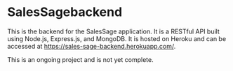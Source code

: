 # SalesSagebackend
This is the backend for the SalesSage application. It is a RESTful API built using Node.js, Express.js, and MongoDB. It is hosted on Heroku and can be accessed at https://sales-sage-backend.herokuapp.com/.


This is an ongoing project and is not yet complete. 

